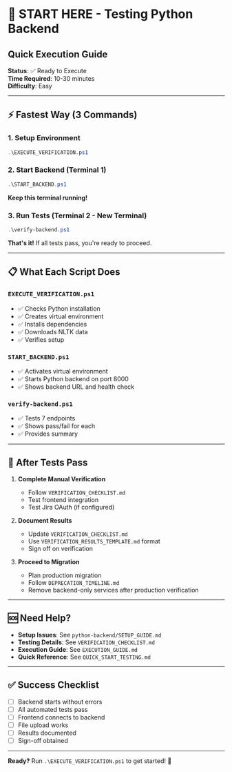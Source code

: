 # 🚀 START HERE - Testing Python Backend
## Quick Execution Guide

**Status**: ✅ Ready to Execute  
**Time Required**: 10-30 minutes  
**Difficulty**: Easy

---

## ⚡ Fastest Way (3 Commands)

### 1. Setup Environment
```powershell
.\EXECUTE_VERIFICATION.ps1
```

### 2. Start Backend (Terminal 1)
```powershell
.\START_BACKEND.ps1
```
**Keep this terminal running!**

### 3. Run Tests (Terminal 2 - New Terminal)
```powershell
.\verify-backend.ps1
```

**That's it!** If all tests pass, you're ready to proceed.

---

## 📋 What Each Script Does

### `EXECUTE_VERIFICATION.ps1`
- ✅ Checks Python installation
- ✅ Creates virtual environment
- ✅ Installs dependencies
- ✅ Downloads NLTK data
- ✅ Verifies setup

### `START_BACKEND.ps1`
- ✅ Activates virtual environment
- ✅ Starts Python backend on port 8000
- ✅ Shows backend URL and health check

### `verify-backend.ps1`
- ✅ Tests 7 endpoints
- ✅ Shows pass/fail for each
- ✅ Provides summary

---

## 📝 After Tests Pass

1. **Complete Manual Verification**
   - Follow `VERIFICATION_CHECKLIST.md`
   - Test frontend integration
   - Test Jira OAuth (if configured)

2. **Document Results**
   - Update `VERIFICATION_CHECKLIST.md`
   - Use `VERIFICATION_RESULTS_TEMPLATE.md` format
   - Sign off on verification

3. **Proceed to Migration**
   - Plan production migration
   - Follow `DEPRECATION_TIMELINE.md`
   - Remove backend-only services after production verification

---

## 🆘 Need Help?

- **Setup Issues**: See `python-backend/SETUP_GUIDE.md`
- **Testing Details**: See `VERIFICATION_CHECKLIST.md`
- **Execution Guide**: See `EXECUTION_GUIDE.md`
- **Quick Reference**: See `QUICK_START_TESTING.md`

---

## ✅ Success Checklist

- [ ] Backend starts without errors
- [ ] All automated tests pass
- [ ] Frontend connects to backend
- [ ] File upload works
- [ ] Results documented
- [ ] Sign-off obtained

---

**Ready?** Run `.\EXECUTE_VERIFICATION.ps1` to get started! 🚀

